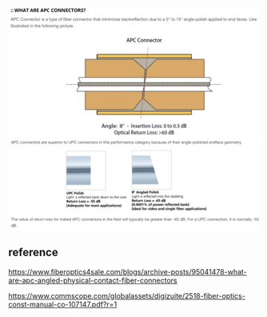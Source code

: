 ![apc fiber](./img/apc_fiber.png)
![apc upc fiber](./img/apc_upc.png)


## reference

https://www.fiberoptics4sale.com/blogs/archive-posts/95041478-what-are-apc-angled-physical-contact-fiber-connectors

https://www.commscope.com/globalassets/digizuite/2518-fiber-optics-const-manual-co-107147.pdf?r=1